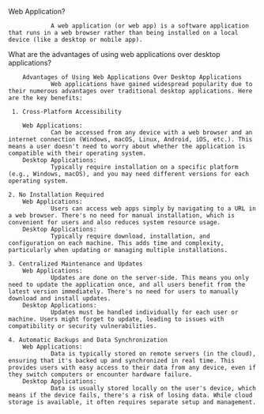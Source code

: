 Web Application?

                A web application (or web app) is a software application that runs in a web browser rather than being installed on a local device (like a desktop or mobile app). 

What are the advantages of using web applications over desktop applications?

        Advantages of Using Web Applications Over Desktop Applications
                Web applications have gained widespread popularity due to their numerous advantages over traditional desktop applications. Here are the key benefits:

     1. Cross-Platform Accessibility
           
        Web Applications: 
                Can be accessed from any device with a web browser and an internet connection (Windows, macOS, Linux, Android, iOS, etc.). This means a user doesn't need to worry about whether the application is compatible with their operating system.
        Desktop Applications: 
                Typically require installation on a specific platform (e.g., Windows, macOS), and you may need different versions for each operating system.
   
    2. No Installation Required
        Web Applications:
                Users can access web apps simply by navigating to a URL in a web browser. There's no need for manual installation, which is convenient for users and also reduces system resource usage.
        Desktop Applications:
                Typically require download, installation, and configuration on each machine. This adds time and complexity, particularly when updating or managing multiple installations.
   
    3. Centralized Maintenance and Updates
        Web Applications: 
                Updates are done on the server-side. This means you only need to update the application once, and all users benefit from the latest version immediately. There's no need for users to manually download and install updates.
        Desktop Applications: 
                Updates must be handled individually for each user or machine. Users might forget to update, leading to issues with compatibility or security vulnerabilities.
  
    4. Automatic Backups and Data Synchronization
        Web Applications: 
                Data is typically stored on remote servers (in the cloud), ensuring that it's backed up and synchronized in real time. This provides users with easy access to their data from any device, even if they switch computers or encounter hardware failure.
        Desktop Applications: 
                Data is usually stored locally on the user's device, which means if the device fails, there's a risk of losing data. While cloud storage is available, it often requires separate setup and management.
